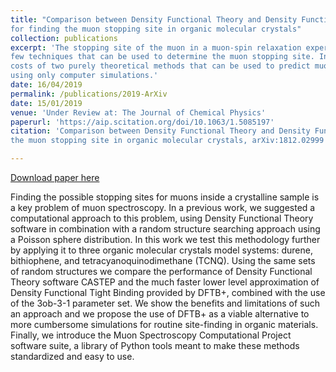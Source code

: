 ```yaml
---
title: "Comparison between Density Functional Theory and Density Functional Tight Binding approaches
for finding the muon stopping site in organic molecular crystals"
collection: publications
excerpt: 'The stopping site of the muon in a muon-spin relaxation experiment (mu+SR) is generally unknown and there
few techniques that can be used to determine the muon stopping site. In this work, we compare the accuracy and computational
costs of two purely theoretical methods that can be used to predict muon stopping sites in organic crystalline materials 
using only computer simulations.' 
date: 16/04/2019
permalink: /publications/2019-ArXiv
date: 15/01/2019
venue: 'Under Review at: The Journal of Chemical Physics'
paperurl: 'https://aip.scitation.org/doi/10.1063/1.5085197'
citation: 'Comparison between Density Functional Theory and Density Functional Tight Binding approaches for finding 
the muon stopping site in organic molecular crystals, arXiv:1812.02999 [physics.comp-ph]'

---
```


[Download paper here](http://leandro-liborio.github.io/files/paper13.pdf)

Finding the possible stopping sites for muons inside a crystalline sample is a key problem of muon spectroscopy. In a 
previous work, we suggested a computational approach to this problem, using Density Functional Theory software in 
combination with a random structure searching approach using a Poisson sphere distribution.
In this work we test this methodology further by applying it to three organic molecular crystals model systems: durene, 
bithiophene, and tetracyanoquinodimethane (TCNQ). Using the same sets of random structures we compare the performance of
Density Functional Theory software CASTEP and the much faster lower level approximation of Density Functional Tight 
Binding provided by DFTB+, combined with the use of the 3ob-3-1 parameter set. We show the benefits and limitations of such
an approach and we propose the use of DFTB+ as a viable alternative to more cumbersome simulations for routine site-finding
in organic materials. Finally, we introduce the Muon Spectroscopy Computational Project software suite, a library of Python tools meant 
to make these methods standardized and easy to use.
